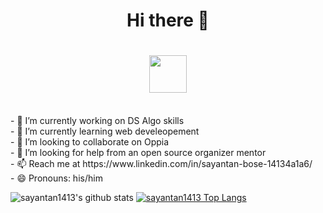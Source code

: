 ### <h1 align="center">Hi there 👋 <h1>
<h1 align="center"><img src="https://thumbs.gfycat.com/ChubbyBreakableDuiker.webp"  height="60" /></h1></p>
<br>
- 🔭 I’m currently working on DS Algo skills<br>
- 🌱 I’m currently learning web develeopement<br>
- 👯 I’m looking to collaborate on Oppia<br>
- 🤔 I’m looking for help from an open source organizer mentor<br>
- 📫 Reach me at https://www.linkedin.com/in/sayantan-bose-14134a1a6/<br>
- 😄 Pronouns: his/him<br>

![sayantan1413's github stats](https://github-readme-stats.vercel.app/api?username=sayantan1413&show_icons=true&theme=tokyonight)
[![sayantan1413 Top Langs](https://github-readme-stats.vercel.app/api/top-langs/?username=sayantan1413&layout=demo)](https://github.com/sayantan1413/github-readme-stats)


